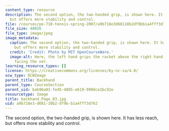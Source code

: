 ```yaml
---
content_type: resource
description: The second option, the two-handed grip, is shown here. It has less reach,
  but offers more stability and control.
file: /courses/pe-710-tennis-spring-2007/a9b718e3d68110b2df9bb1a4fff3d762_backhand_Page_03.jpg
file_size: 48026
file_type: image/jpeg
image_metadata:
  caption: The second option, the two-handed grip, is shown here. It has less reach,
    but offers more stability and control.
  credit: 'Credit: Photo by MIT OpenCourseWare.'
  image-alt: Here, the left hand grips the racket above the right hand, with the palm
    facing the net.
learning_resource_types: []
license: https://creativecommons.org/licenses/by-nc-sa/4.0/
ocw_type: OCWImage
parent_title: Backhand
parent_type: CourseSection
parent_uid: bab96a01-fe45-4885-e619-9988ce1bc92e
resourcetype: Image
title: backhand_Page_03.jpg
uid: a9b718e3-d681-10b2-df9b-b1a4fff3d762
---
```

The second option, the two-handed grip, is shown here. It has less reach, but offers more stability and control.